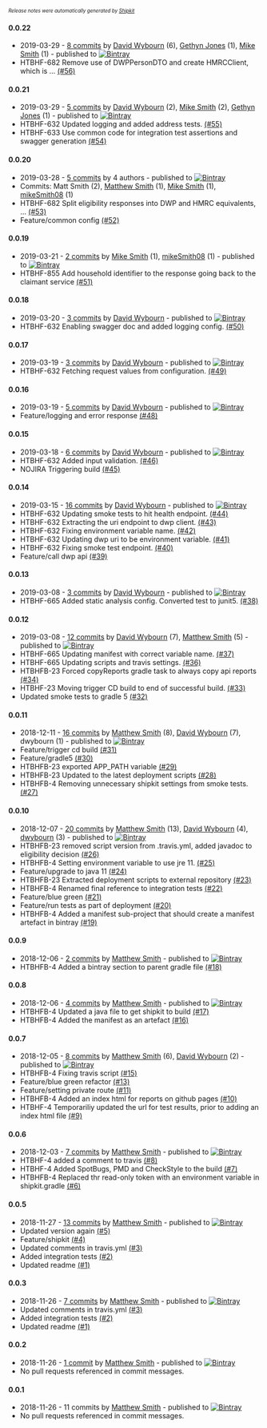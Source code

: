 <sup><sup>*Release notes were automatically generated by [Shipkit](http://shipkit.org/)*</sup></sup>

#### 0.0.22
 - 2019-03-29 - [8 commits](https://github.com/DepartmentOfHealth-htbhf/htbhf-eligibility-service/compare/v0.0.21...v0.0.22) by [David Wybourn](https://github.com/dwybourn) (6), [Gethyn Jones](https://github.com/gethyn1) (1), [Mike Smith](https://github.com/mikeSmith08) (1) - published to [![Bintray](https://img.shields.io/badge/Bintray-0.0.22-green.svg)](https://bintray.com/departmentofhealth-htbhf/maven/htbhf-eligibility-service/0.0.22)
 - HTBHF-682 Remove use of DWPPersonDTO and create HMRCClient, which is … [(#56)](https://github.com/DepartmentOfHealth-htbhf/htbhf-eligibility-service/pull/56)

#### 0.0.21
 - 2019-03-29 - [5 commits](https://github.com/DepartmentOfHealth-htbhf/htbhf-eligibility-service/compare/v0.0.20...v0.0.21) by [David Wybourn](https://github.com/dwybourn) (2), [Mike Smith](https://github.com/mikeSmith08) (2), [Gethyn Jones](https://github.com/gethyn1) (1) - published to [![Bintray](https://img.shields.io/badge/Bintray-0.0.21-green.svg)](https://bintray.com/departmentofhealth-htbhf/maven/htbhf-eligibility-service/0.0.21)
 - HTBHF-632 Updated logging and added address tests. [(#55)](https://github.com/DepartmentOfHealth-htbhf/htbhf-eligibility-service/pull/55)
 - HTBHF-633 Use common code for integration test assertions and swagger generation [(#54)](https://github.com/DepartmentOfHealth-htbhf/htbhf-eligibility-service/pull/54)

#### 0.0.20
 - 2019-03-28 - [5 commits](https://github.com/DepartmentOfHealth-htbhf/htbhf-eligibility-service/compare/v0.0.19...v0.0.20) by 4 authors - published to [![Bintray](https://img.shields.io/badge/Bintray-0.0.20-green.svg)](https://bintray.com/departmentofhealth-htbhf/maven/htbhf-eligibility-service/0.0.20)
 - Commits: Matt Smith (2), [Matthew Smith](https://github.com/YetAnotherMatt) (1), [Mike Smith](https://github.com/mikeSmith08) (1), [mikeSmith08](https://github.com/mikeSmith08) (1)
 - HTBHF-682 Split eligibility responses into DWP and HMRC equivalents, … [(#53)](https://github.com/DepartmentOfHealth-htbhf/htbhf-eligibility-service/pull/53)
 - Feature/common config [(#52)](https://github.com/DepartmentOfHealth-htbhf/htbhf-eligibility-service/pull/52)

#### 0.0.19
 - 2019-03-21 - [2 commits](https://github.com/DepartmentOfHealth-htbhf/htbhf-eligibility-service/compare/v0.0.18...v0.0.19) by [Mike Smith](https://github.com/mikeSmith08) (1), [mikeSmith08](https://github.com/mikeSmith08) (1) - published to [![Bintray](https://img.shields.io/badge/Bintray-0.0.19-green.svg)](https://bintray.com/departmentofhealth-htbhf/maven/htbhf-eligibility-service/0.0.19)
 - HTBHF-855 Add household identifier to the response going back to the claimant service [(#51)](https://github.com/DepartmentOfHealth-htbhf/htbhf-eligibility-service/pull/51)

#### 0.0.18
 - 2019-03-20 - [3 commits](https://github.com/DepartmentOfHealth-htbhf/htbhf-eligibility-service/compare/v0.0.17...v0.0.18) by [David Wybourn](https://github.com/dwybourn) - published to [![Bintray](https://img.shields.io/badge/Bintray-0.0.18-green.svg)](https://bintray.com/departmentofhealth-htbhf/maven/htbhf-eligibility-service/0.0.18)
 - HTBHF-632 Enabling swagger doc and added logging config. [(#50)](https://github.com/DepartmentOfHealth-htbhf/htbhf-eligibility-service/pull/50)

#### 0.0.17
 - 2019-03-19 - [3 commits](https://github.com/DepartmentOfHealth-htbhf/htbhf-eligibility-service/compare/v0.0.16...v0.0.17) by [David Wybourn](https://github.com/dwybourn) - published to [![Bintray](https://img.shields.io/badge/Bintray-0.0.17-green.svg)](https://bintray.com/departmentofhealth-htbhf/maven/htbhf-eligibility-service/0.0.17)
 - HTBHF-632 Fetching request values from configuration. [(#49)](https://github.com/DepartmentOfHealth-htbhf/htbhf-eligibility-service/pull/49)

#### 0.0.16
 - 2019-03-19 - [5 commits](https://github.com/DepartmentOfHealth-htbhf/htbhf-eligibility-service/compare/v0.0.15...v0.0.16) by [David Wybourn](https://github.com/dwybourn) - published to [![Bintray](https://img.shields.io/badge/Bintray-0.0.16-green.svg)](https://bintray.com/departmentofhealth-htbhf/maven/htbhf-eligibility-service/0.0.16)
 - Feature/logging and error response [(#48)](https://github.com/DepartmentOfHealth-htbhf/htbhf-eligibility-service/pull/48)

#### 0.0.15
 - 2019-03-18 - [6 commits](https://github.com/DepartmentOfHealth-htbhf/htbhf-eligibility-service/compare/v0.0.14...v0.0.15) by [David Wybourn](https://github.com/dwybourn) - published to [![Bintray](https://img.shields.io/badge/Bintray-0.0.15-green.svg)](https://bintray.com/departmentofhealth-htbhf/maven/htbhf-eligibility-service/0.0.15)
 - HTBHF-632 Added input validation. [(#46)](https://github.com/DepartmentOfHealth-htbhf/htbhf-eligibility-service/pull/46)
 - NOJIRA Triggering build [(#45)](https://github.com/DepartmentOfHealth-htbhf/htbhf-eligibility-service/pull/45)

#### 0.0.14
 - 2019-03-15 - [16 commits](https://github.com/DepartmentOfHealth-htbhf/htbhf-eligibility-service/compare/v0.0.13...v0.0.14) by [David Wybourn](https://github.com/dwybourn) - published to [![Bintray](https://img.shields.io/badge/Bintray-0.0.14-green.svg)](https://bintray.com/departmentofhealth-htbhf/maven/htbhf-eligibility-service/0.0.14)
 - HTBHF-632 Updating smoke tests to hit health endpoint. [(#44)](https://github.com/DepartmentOfHealth-htbhf/htbhf-eligibility-service/pull/44)
 - HTBHF-632 Extracting the uri endpoint to dwp client. [(#43)](https://github.com/DepartmentOfHealth-htbhf/htbhf-eligibility-service/pull/43)
 - HTBHF-632 Fixing environment variable name. [(#42)](https://github.com/DepartmentOfHealth-htbhf/htbhf-eligibility-service/pull/42)
 - HTBHF-632 Updating dwp uri to be environment variable. [(#41)](https://github.com/DepartmentOfHealth-htbhf/htbhf-eligibility-service/pull/41)
 - HTBHF-632 Fixing smoke test endpoint. [(#40)](https://github.com/DepartmentOfHealth-htbhf/htbhf-eligibility-service/pull/40)
 - Feature/call dwp api [(#39)](https://github.com/DepartmentOfHealth-htbhf/htbhf-eligibility-service/pull/39)

#### 0.0.13
 - 2019-03-08 - [3 commits](https://github.com/DepartmentOfHealth-htbhf/htbhf-eligibility-service/compare/v0.0.12...v0.0.13) by [David Wybourn](https://github.com/dwybourn) - published to [![Bintray](https://img.shields.io/badge/Bintray-0.0.13-green.svg)](https://bintray.com/departmentofhealth-htbhf/maven/htbhf-eligibility-service/0.0.13)
 - HTBHF-665 Added static analysis config. Converted test to junit5. [(#38)](https://github.com/DepartmentOfHealth-htbhf/htbhf-eligibility-service/pull/38)

#### 0.0.12
 - 2019-03-08 - [12 commits](https://github.com/DepartmentOfHealth-htbhf/htbhf-eligibility-service/compare/v0.0.11...v0.0.12) by [David Wybourn](https://github.com/dwybourn) (7), [Matthew Smith](https://github.com/YetAnotherMatt) (5) - published to [![Bintray](https://img.shields.io/badge/Bintray-0.0.12-green.svg)](https://bintray.com/departmentofhealth-htbhf/maven/htbhf-eligibility-service/0.0.12)
 - HTBHF-665 Updating manifest with correct variable name. [(#37)](https://github.com/DepartmentOfHealth-htbhf/htbhf-eligibility-service/pull/37)
 - HTBHF-665 Updating scripts and travis settings. [(#36)](https://github.com/DepartmentOfHealth-htbhf/htbhf-eligibility-service/pull/36)
 - HTBHFB-23 Forced copyReports gradle task to always copy api reports [(#34)](https://github.com/DepartmentOfHealth-htbhf/htbhf-eligibility-service/pull/34)
 - HTBHF-23 Moving trigger CD build to end of successful build. [(#33)](https://github.com/DepartmentOfHealth-htbhf/htbhf-eligibility-service/pull/33)
 - Updated smoke tests to gradle 5 [(#32)](https://github.com/DepartmentOfHealth-htbhf/htbhf-eligibility-service/pull/32)

#### 0.0.11
 - 2018-12-11 - [16 commits](https://github.com/DepartmentOfHealth-htbhf/htbhf-eligibility-service/compare/v0.0.10...v0.0.11) by [Matthew Smith](https://github.com/YetAnotherMatt) (8), [David Wybourn](https://github.com/dwybourn) (7), dwybourn (1) - published to [![Bintray](https://img.shields.io/badge/Bintray-0.0.11-green.svg)](https://bintray.com/departmentofhealth-htbhf/maven/htbhf-eligibility-service/0.0.11)
 - Feature/trigger cd build [(#31)](https://github.com/DepartmentOfHealth-htbhf/htbhf-eligibility-service/pull/31)
 - Feature/gradle5 [(#30)](https://github.com/DepartmentOfHealth-htbhf/htbhf-eligibility-service/pull/30)
 - HTBHFB-23 exported APP_PATH variable [(#29)](https://github.com/DepartmentOfHealth-htbhf/htbhf-eligibility-service/pull/29)
 - HTBHFB-23 Updated to the latest deployment scripts [(#28)](https://github.com/DepartmentOfHealth-htbhf/htbhf-eligibility-service/pull/28)
 - HTBHFB-4 Removing unnecessary shipkit settings from smoke tests. [(#27)](https://github.com/DepartmentOfHealth-htbhf/htbhf-eligibility-service/pull/27)

#### 0.0.10
 - 2018-12-07 - [20 commits](https://github.com/DepartmentOfHealth-htbhf/htbhf-eligibility-service/compare/v0.0.9...v0.0.10) by [Matthew Smith](https://github.com/YetAnotherMatt) (13), [David Wybourn](https://github.com/dwybourn) (4), [dwybourn](https://github.com/dwybourn) (3) - published to [![Bintray](https://img.shields.io/badge/Bintray-0.0.10-green.svg)](https://bintray.com/departmentofhealth-htbhf/maven/htbhf-eligibility-service/0.0.10)
 - HTBHFB-23 removed script version from .travis.yml, added javadoc to eligibility decision [(#26)](https://github.com/DepartmentOfHealth-htbhf/htbhf-eligibility-service/pull/26)
 - HTBHFB-4 Setting environment variable to use jre 11. [(#25)](https://github.com/DepartmentOfHealth-htbhf/htbhf-eligibility-service/pull/25)
 - Feature/upgrade to java 11 [(#24)](https://github.com/DepartmentOfHealth-htbhf/htbhf-eligibility-service/pull/24)
 - HTBHFB-23 Extracted deployment scripts to external repository [(#23)](https://github.com/DepartmentOfHealth-htbhf/htbhf-eligibility-service/pull/23)
 - HTBHFB-4 Renamed final reference to integration tests [(#22)](https://github.com/DepartmentOfHealth-htbhf/htbhf-eligibility-service/pull/22)
 - Feature/blue green [(#21)](https://github.com/DepartmentOfHealth-htbhf/htbhf-eligibility-service/pull/21)
 - Feature/run tests as part of deployment [(#20)](https://github.com/DepartmentOfHealth-htbhf/htbhf-eligibility-service/pull/20)
 - HTBHFB-4 Added a manifest sub-project that should create a manifest artefact in bintray [(#19)](https://github.com/DepartmentOfHealth-htbhf/htbhf-eligibility-service/pull/19)

#### 0.0.9
 - 2018-12-06 - [2 commits](https://github.com/DepartmentOfHealth-htbhf/htbhf-eligibility-service/compare/v0.0.8...v0.0.9) by [Matthew Smith](https://github.com/YetAnotherMatt) - published to [![Bintray](https://img.shields.io/badge/Bintray-0.0.9-green.svg)](https://bintray.com/departmentofhealth-htbhf/maven/htbhf-eligibility-service/0.0.9)
 - HTBHFB-4 Added a bintray section to parent gradle file [(#18)](https://github.com/DepartmentOfHealth-htbhf/htbhf-eligibility-service/pull/18)

#### 0.0.8
 - 2018-12-06 - [4 commits](https://github.com/DepartmentOfHealth-htbhf/htbhf-eligibility-service/compare/v0.0.7...v0.0.8) by [Matthew Smith](https://github.com/YetAnotherMatt) - published to [![Bintray](https://img.shields.io/badge/Bintray-0.0.8-green.svg)](https://bintray.com/departmentofhealth-htbhf/maven/htbhf-eligibility-service/0.0.8)
 - HTBHFB-4 Updated a java file to get shipkit to build [(#17)](https://github.com/DepartmentOfHealth-htbhf/htbhf-eligibility-service/pull/17)
 - HTBHFB-4 Added the manifest as an artefact [(#16)](https://github.com/DepartmentOfHealth-htbhf/htbhf-eligibility-service/pull/16)

#### 0.0.7
 - 2018-12-05 - [8 commits](https://github.com/DepartmentOfHealth-htbhf/htbhf-eligibility-service/compare/v0.0.6...v0.0.7) by [Matthew Smith](https://github.com/YetAnotherMatt) (6), [David Wybourn](https://github.com/dwybourn) (2) - published to [![Bintray](https://img.shields.io/badge/Bintray-0.0.7-green.svg)](https://bintray.com/departmentofhealth-htbhf/maven/htbhf-eligibility-service/0.0.7)
 - HTBHFB-4 Fixing travis script [(#15)](https://github.com/DepartmentOfHealth-htbhf/htbhf-eligibility-service/pull/15)
 - Feature/blue green refactor [(#13)](https://github.com/DepartmentOfHealth-htbhf/htbhf-eligibility-service/pull/13)
 - Feature/setting private route [(#11)](https://github.com/DepartmentOfHealth-htbhf/htbhf-eligibility-service/pull/11)
 - HTBHFB-4 Added an index html for reports on github pages [(#10)](https://github.com/DepartmentOfHealth-htbhf/htbhf-eligibility-service/pull/10)
 - HTBHF-4 Temporariliy updated the url for test results, prior to adding an index html file [(#9)](https://github.com/DepartmentOfHealth-htbhf/htbhf-eligibility-service/pull/9)

#### 0.0.6
 - 2018-12-03 - [7 commits](https://github.com/DepartmentOfHealth-htbhf/htbhf-eligibility-service/compare/v0.0.5...v0.0.6) by [Matthew Smith](https://github.com/YetAnotherMatt) - published to [![Bintray](https://img.shields.io/badge/Bintray-0.0.6-green.svg)](https://bintray.com/departmentofhealth-htbhf/maven/htbhf-eligibility-service/0.0.6)
 - HTBHF-4 added a comment to travis [(#8)](https://github.com/DepartmentOfHealth-htbhf/htbhf-eligibility-service/pull/8)
 - HTBHF-4 Added SpotBugs, PMD and CheckStyle to the build [(#7)](https://github.com/DepartmentOfHealth-htbhf/htbhf-eligibility-service/pull/7)
 - HTBHFB-4 Replaced thr read-only token with an environment variable in shipkit.gradle [(#6)](https://github.com/DepartmentOfHealth-htbhf/htbhf-eligibility-service/pull/6)

#### 0.0.5
 - 2018-11-27 - [13 commits](https://github.com/DepartmentOfHealth-htbhf/htbhf-eligibility-service/compare/v0.0.2...v0.0.5) by [Matthew Smith](https://github.com/YetAnotherMatt) - published to [![Bintray](https://img.shields.io/badge/Bintray-0.0.5-green.svg)](https://bintray.com/departmentofhealth-htbhf/maven/htbhf-eligibility-service/0.0.5)
 - Updated version again [(#5)](https://github.com/DepartmentOfHealth-htbhf/htbhf-eligibility-service/pull/5)
 - Feature/shipkit [(#4)](https://github.com/DepartmentOfHealth-htbhf/htbhf-eligibility-service/pull/4)
 - Updated comments in travis.yml [(#3)](https://github.com/DepartmentOfHealth-htbhf/htbhf-eligibility-service/pull/3)
 - Added integration tests [(#2)](https://github.com/DepartmentOfHealth-htbhf/htbhf-eligibility-service/pull/2)
 - Updated readme [(#1)](https://github.com/DepartmentOfHealth-htbhf/htbhf-eligibility-service/pull/1)

#### 0.0.3
 - 2018-11-26 - [7 commits](https://github.com/DepartmentOfHealth-htbhf/htbhf-eligibility-service/compare/v0.0.2...v0.0.3) by [Matthew Smith](https://github.com/YetAnotherMatt) - published to [![Bintray](https://img.shields.io/badge/Bintray-0.0.3-green.svg)](https://bintray.com/departmentofhealth-htbhf/maven/htbhf-eligibility-service/0.0.3)
 - Updated comments in travis.yml [(#3)](https://github.com/DepartmentOfHealth-htbhf/htbhf-eligibility-service/pull/3)
 - Added integration tests [(#2)](https://github.com/DepartmentOfHealth-htbhf/htbhf-eligibility-service/pull/2)
 - Updated readme [(#1)](https://github.com/DepartmentOfHealth-htbhf/htbhf-eligibility-service/pull/1)

#### 0.0.2
 - 2018-11-26 - [1 commit](https://github.com/DepartmentOfHealth-htbhf/htbhf-eligibility-service/compare/v0.0.1...v0.0.2) by [Matthew Smith](https://github.com/YetAnotherMatt) - published to [![Bintray](https://img.shields.io/badge/Bintray-0.0.2-green.svg)](https://bintray.com/departmentofhealth-htbhf/maven/htbhf-eligibility-service/0.0.2)
 - No pull requests referenced in commit messages.

#### 0.0.1
 - 2018-11-26 - 11 commits by [Matthew Smith](https://github.com/YetAnotherMatt) - published to [![Bintray](https://img.shields.io/badge/Bintray-0.0.1-green.svg)](https://bintray.com/departmentofhealth-htbhf/maven/htbhf-eligibility-service/0.0.1)
 - No pull requests referenced in commit messages.

